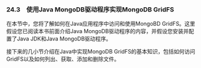 ### 24.3　使用Java MongoDB驱动程序实现MongoDB GridFS

在本节中，您将了解如何在Java应用程序中访问和使用MongoBD GridFS。这里假设您已阅读本书前面介绍Java MongoDB驱动程序的内容，并假设您安装并配置了Java JDK和Java MongoDB驱动程序。

接下来的几小节介绍在Java中实现MongoDB GridFS的基本知识，包括如何访问GridFS以及如何列出、获取、添加和删除文件。

